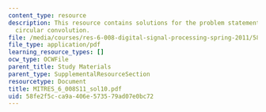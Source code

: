 ```yaml
---
content_type: resource
description: This resource contains solutions for the problem statements related to
  circular convolution.
file: /media/courses/res-6-008-digital-signal-processing-spring-2011/58fe2f5cca9a406e573579ad07e0bc72_MITRES_6_008S11_sol10.pdf
file_type: application/pdf
learning_resource_types: []
ocw_type: OCWFile
parent_title: Study Materials
parent_type: SupplementalResourceSection
resourcetype: Document
title: MITRES_6_008S11_sol10.pdf
uid: 58fe2f5c-ca9a-406e-5735-79ad07e0bc72
---
```

